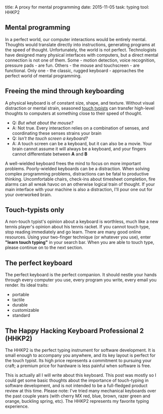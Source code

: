 title: A proxy for mental programming
date: 2015-11-05
task: typing
tool: HHKP2

## Mental programming

In a perfect world, our computer interactions would be entirely mental. Thoughts would translate directly into instructions, generating programs at the speed of thought. Unfortunately, the world is not perfect. Technologists have designed many physical interfaces with computers, but a direct mental connection is not one of them. Some - motion detection, voice recognition, pressure pads - are fun. Others - the mouse and touchscreen - are functional. Only one - the classic, rugged keyboard - approaches the perfect world of mental programming.

## Freeing the mind through keyboarding

A physical keyboard is of constant size, shape, and texture. Without visual distraction or mental strain, seasoned [touch typists](https://en.wikipedia.org/wiki/Touch_typing) can transfer high-level thoughts to computers at something close to their speed of thought.

* Q: *But what about the mouse?*
* A: Not true. Every interaction relies on a combination of senses, and coordinating these senses strains your brain
* Q: *Isn't the touch screen a keyboard?*
* A: A touch screen can be a keyboard, but it can also be a movie. Your brain cannot assume it will always be a keyboard, and your fingers cannot differentiate between **A** and **B**

A well-wielded keyboard frees the mind to focus on more important problems. Poorly-wielded keyboards can be a distraction. When solving complex programming problems, distractions can be fatal to productive thinking. Uncomfortable chairs, check-ins about timesheet completion, fire alarms can all wreak havoc on an otherwise logical train of thought. If your main interface with your machine is also a distraction, I'll pour one out for your overworked brain.

## Touch-typists only

A non-touch typist's opinion about a keyboard is worthless, much like a new tennis player's opinion about his tennis racket. If you cannot touch type, stop reading immediately and go learn. There are many good online resources. Using your two-finger technique (or whatever you use), enter **"learn touch typing"** in your search bar. When you are able to touch type, please continue on to the next section.

## The perfect keyboard

The perfect keyboard is the perfect companion. It should nestle your hands through every computer you use, every program you write, every email you render. Its ideal traits:

* portable
* tactile
* durable
* customizable
* standard

## The Happy Hacking Keyboard Professional 2 (HHKP2)

The HHKP2 is the perfect typing instrument for software development. It is small enough to accompany you anywhere, and its key layout is perfect for the touch typist. Its high price represents a commitment to pursuing your craft; a premium price for hardware is less painful when software is free.

This is actually all I will write about this keyboard. This post was mostly so I could get some basic thoughts about the importance of touch-typing in software development, and is not intended to be a full-fledged product review at this time. Please note: I've tried many mechanical keyboards over the past couple years (with cherry MX red, blue, brown, razer green and orange, buckling spring, etc). The HHKP2 represents my favorite typing experience.
